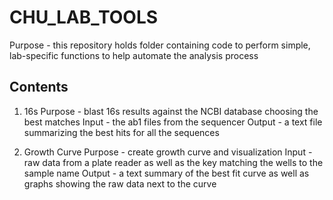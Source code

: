 # CHU_LAB_TOOLS

Purpose - this repository holds folder containing code to perform simple, lab-specific functions to help automate the analysis process

## Contents 

1. 16s 
Purpose - blast 16s results against the NCBI database choosing the best matches
Input - the ab1 files from the sequencer 
Output - a text file summarizing the best hits for all the sequences 

2. Growth Curve
Purpose - create growth curve and visualization
Input - raw data from a plate reader as well as the key matching the wells to the sample name
Output - a text summary of the best fit curve as well as graphs showing the raw data next to the curve
